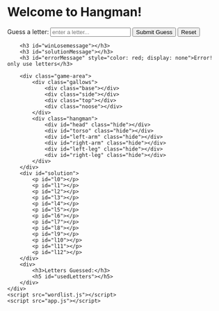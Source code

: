 <!DOCTYPE html>
<html lang="en">
<head>
    <meta charset="UTF-8">
    <meta name="viewport" content="width=device-width, initial-scale=1.0">
    <title>Hangman</title>
    <link rel="stylesheet" href="style.css">
</head>
<body>
    <div class="container">
        <h1>Welcome to Hangman!</h1>
        <form action="#" autocomplete="off">
            <label for="text">Guess a letter:</label>
            <input type="text" id="letterGuess" placeholder="enter a letter...">
            <button type="submit" id="submitBtn">Submit Guess</button>
            <button type="reset" onclick="window.location.reload()">Reset</button>
        </form>

        <h3 id="winLosemessage"></h3>
        <h3 id="solutionMessage"></h3>
        <h3 id="errorMessage" style="color: red; display: none">Error! only use letters</h3>

        <div class="game-area">
            <div class="gallows">
                <div class="base"></div>
                <div class="side"></div>
                <div class="top"></div>
                <div class="noose"></div>
            </div>
            <div class="hangman">
                <div id="head" class="hide"></div>
                <div id="torso" class="hide"></div>
                <div id="left-arm" class="hide"></div>
                <div id="right-arm" class="hide"></div>
                <div id="left-leg" class="hide"></div>
                <div id="right-leg" class="hide"></div>
            </div>
        </div>
        <div id="solution">
            <p id="l0"></p>
            <p id="l1"></p>
            <p id="l2"></p>
            <p id="l3"></p>
            <p id="l4"></p>
            <p id="l5"></p>
            <p id="l6"></p>
            <p id="l7"></p>
            <p id="l8"></p>
            <p id="l9"></p>
            <p id="l10"></p>
            <p id="l11"></p>
            <p id="l12"></p>
        </div>
        <div>
            <h3>Letters Guessed:</h3>
            <h5 id="usedLetters"></h5>
        </div>
    </div>
    <script src="wordlist.js"></script>
    <script src="app.js"></script>
</body>
</html>
